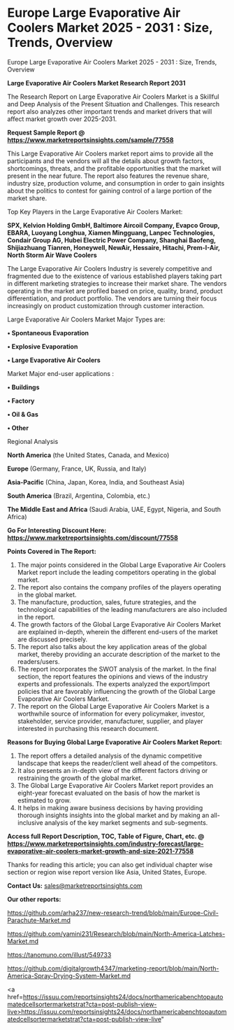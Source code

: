 # Europe Large Evaporative Air Coolers Market 2025 - 2031 : Size, Trends, Overview
Europe Large Evaporative Air Coolers Market 2025 - 2031 : Size, Trends, Overview

<strong>Large Evaporative Air Coolers Market Research Report 2031</strong>

The Research Report on Large Evaporative Air Coolers Market is a Skillful and Deep Analysis of the Present Situation and Challenges. This research report also analyzes other important trends and market drivers that will affect market growth over 2025-2031.

<strong>Request Sample Report @ <a href=https://www.marketreportsinsights.com/sample/77558>https://www.marketreportsinsights.com/sample/77558</a></strong>

This Large Evaporative Air Coolers market report aims to provide all the participants and the vendors will all the details about growth factors, shortcomings, threats, and the profitable opportunities that the market will present in the near future. The report also features the revenue share, industry size, production volume, and consumption in order to gain insights about the politics to contest for gaining control of a large portion of the market share.

Top Key Players in the Large Evaporative Air Coolers Market:

<strong>SPX, Kelvion Holding GmbH, Baltimore Aircoil Company, Evapco Group, EBARA, Luoyang Longhua, Xiamen Mingguang, Lanpec Technologies, Condair Group AG, Hubei Electric Power Company, Shanghai Baofeng, Shijiazhuang Tianren, Honeywell, NewAir, Hessaire, Hitachi, Prem-I-Air, North Storm Air Wave Coolers</strong>

The Large Evaporative Air Coolers Industry is severely competitive and fragmented due to the existence of various established players taking part in different marketing strategies to increase their market share. The vendors operating in the market are profiled based on price, quality, brand, product differentiation, and product portfolio. The vendors are turning their focus increasingly on product customization through customer interaction.

Large Evaporative Air Coolers Market Major Types are:

<strong>• Spontaneous Evaporation

• Explosive Evaporation

• Large Evaporative Air Coolers</strong>

Market Major end-user applications :

<strong>• Buildings

• Factory

• Oil & Gas

• Other</strong>

Regional Analysis

</u><strong><b>North America</b></strong> (the United States, Canada, and Mexico)

<strong><b>Europe </b></strong>(Germany, France, UK, Russia, and Italy)

<strong><b>Asia-Pacific</b></strong> (China, Japan, Korea, India, and Southeast Asia)

<strong><b>South America</b></strong> (Brazil, Argentina, Colombia, etc.)

<strong><b>The Middle East and Africa</b></strong> (Saudi Arabia, UAE, Egypt, Nigeria, and South Africa)

<strong>Go For Interesting Discount Here: <a href=https://www.marketreportsinsights.com/discount/77558>https://www.marketreportsinsights.com/discount/77558</a></strong>

<strong>Points Covered in The Report:</strong>
<ol>
  <li>The major points considered in the Global Large Evaporative Air Coolers Market report include the leading competitors operating in the global market.</li>
  <li>The report also contains the company profiles of the players operating in the global market.</li>
  <li>The manufacture, production, sales, future strategies, and the technological capabilities of the leading manufacturers are also included in the report.</li>
  <li>The growth factors of the Global Large Evaporative Air Coolers Market are explained in-depth, wherein the different end-users of the market are discussed precisely.</li>
  <li>The report also talks about the key application areas of the global market, thereby providing an accurate description of the market to the readers/users.</li>
  <li>The report incorporates the SWOT analysis of the market. In the final section, the report features the opinions and views of the industry experts and professionals. The experts analyzed the export/import policies that are favorably influencing the growth of the Global Large Evaporative Air Coolers Market.</li>
  <li>The report on the Global Large Evaporative Air Coolers Market is a worthwhile source of information for every policymaker, investor, stakeholder, service provider, manufacturer, supplier, and player interested in purchasing this research document.</li>
</ol>
<strong>Reasons for Buying Global Large Evaporative Air Coolers Market Report:</strong>

<ol>
  <li>The report offers a detailed analysis of the dynamic competitive landscape that keeps the reader/client well ahead of the competitors.</li>
  <li>It also presents an in-depth view of the different factors driving or restraining the growth of the global market.</li>
  <li>The Global Large Evaporative Air Coolers Market report provides an eight-year forecast evaluated on the basis of how the market is estimated to grow.</li>
  <li>It helps in making aware business decisions by having providing thorough insights insights into the global market and by making an all-inclusive analysis of the key market segments and sub-segments.</li>
</ol>
<strong>Access full Report Description, TOC, Table of Figure, Chart, etc. @ <a href=https://www.marketreportsinsights.com/industry-forecast/large-evaporative-air-coolers-market-growth-and-size-2021-77558>https://www.marketreportsinsights.com/industry-forecast/large-evaporative-air-coolers-market-growth-and-size-2021-77558</a></strong>


Thanks for reading this article; you can also get individual chapter wise section or region wise report version like Asia, United States, Europe.

<strong>Contact Us:</strong>
sales@marketreportsinsights.com

<strong>Our other reports:</strong>

<a href=https://github.com/arha237/new-research-trend/blob/main/Europe-Civil-Parachute-Market.md>https://github.com/arha237/new-research-trend/blob/main/Europe-Civil-Parachute-Market.md</a>

<a href=https://github.com/yamini231/Research/blob/main/North-America-Latches-Market.md>https://github.com/yamini231/Research/blob/main/North-America-Latches-Market.md</a>

<a href=https://tanomuno.com/illust/549733>https://tanomuno.com/illust/549733</a>

<a href=https://github.com/digitalgrowth4347/marketing-report/blob/main/North-America-Spray-Drying-System-Market.md>https://github.com/digitalgrowth4347/marketing-report/blob/main/North-America-Spray-Drying-System-Market.md</a>

<a href=https://issuu.com/reportsinsights24/docs/northamericabenchtopautomatedcellsortermarketstrat?cta=post-publish-view-live>https://issuu.com/reportsinsights24/docs/northamericabenchtopautomatedcellsortermarketstrat?cta=post-publish-view-live</a>"
